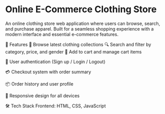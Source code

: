 #  Online E-Commerce Clothing Store
An online clothing store web application where users can browse, search, and purchase apparel. Built for a seamless shopping experience with a modern interface and essential e-commerce features.

🚀 Features
🧥 Browse latest clothing collections
🔍 Search and filter by category, price, and gender
🛒 Add to cart and manage cart items

👤 User authentication (Sign up / Login / Logout)

💳 Checkout system with order summary

📦 Order history and user profile

📱 Responsive design for all devices

🛠️ Tech Stack
Frontend: HTML, CSS, JavaScript 
